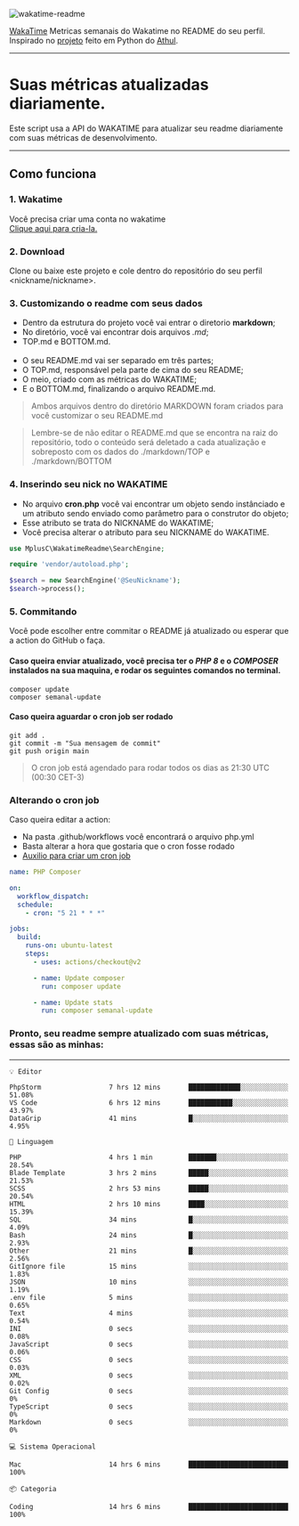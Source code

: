 ![wakatime-readme](https://socialify.git.ci/bymatheus/wakatime-readme/image?description=1&descriptionEditable=M%C3%A9tricas%20semanais%20do%20Wakatime%20no%20seu%20README%20de%20perfil.&font=KoHo&forks=1&language=1&owner=1&pattern=Signal&stargazers=1&theme=Dark)

[WakaTime](https://wakatime.com) Metricas semanais do Wakatime no README do seu perfil. <br>
Inspirado no [projeto](https://github.com/athul/waka-readme) feito em Python do [Athul](https://github.com/athul).
___

# Suas métricas atualizadas diariamente.
Este script usa a API do WAKATIME para atualizar seu readme diariamente com suas métricas de desenvolvimento.

___

## Como funciona

### 1. Wakatime
Você precisa criar uma conta no wakatime <br>
[Clique aqui para cria-la.](https://wakatime.com) 

### 2. Download
Clone ou baixe este projeto e cole dentro do repositório do seu perfil <nickname/nickname>.

### 3. Customizando o readme com seus dados
- Dentro da estrutura do projeto você vai entrar o diretorio **markdown**;  
- No diretório, você vai encontrar dois arquivos *.md*;
- TOP.md e BOTTOM.md.
<br><br>
- O seu README.md vai ser separado em três partes; 
- O TOP.md, responsável pela parte de cima do seu README;
- O meio, criado com as métricas do WAKATIME;
- E o BOTTOM.md, finalizando o arquivo README.md.<br>

> Ambos arquivos dentro do diretório MARKDOWN foram criados para você customizar o seu README.md

> Lembre-se de não editar o README.md que se encontra na raiz do repositório, todo o conteúdo será deletado a cada atualização e sobreposto com os dados do ./markdown/TOP e ./markdown/BOTTOM

### 4. Inserindo seu nick no WAKATIME
- No arquivo **cron.php** você vai encontrar um objeto sendo instânciado e um atributo sendo enviado como parâmetro para o construtor do objeto;
- Esse atributo se trata do NICKNAME do WAKATIME;
- Você precisa alterar o atributo para seu NICKNAME do WAKATIME.

```php
use MplusC\WakatimeReadme\SearchEngine;

require 'vendor/autoload.php';

$search = new SearchEngine('@SeuNickname');
$search->process();
```

### 5. Commitando
Você pode escolher entre commitar o README já atualizado ou esperar que a action do GitHub o faça. <br>

#### Caso queira enviar atualizado, você precisa ter o *PHP 8* e o *COMPOSER* instalados na sua maquina, e rodar os seguintes comandos no terminal.
```composer
composer update
composer semanal-update 
```

#### Caso queira aguardar o cron job ser rodado 
```git 
git add .
git commit -m "Sua mensagem de commit"
git push origin main
```

>O cron job está agendado para rodar todos os dias as 21:30 UTC (00:30 CET-3) 

### Alterando o cron job
Caso queira editar a action:

- Na pasta .github/workflows você encontrará o arquivo php.yml
- Basta alterar a hora que gostaria que o cron fosse rodado
- [Auxilio para criar um cron job](https://crontab.guru)

```yml
name: PHP Composer

on:
  workflow_dispatch:
  schedule:
    - cron: "5 21 * * *"

jobs:
  build:
    runs-on: ubuntu-latest
    steps:
      - uses: actions/checkout@v2

      - name: Update composer
        run: composer update

      - name: Update stats
        run: composer semanal-update
```

### Pronto, seu readme sempre atualizado com suas métricas, essas são as minhas:

___
```text
💡 Editor

PhpStorm                 7 hrs 12 mins       █████████████░░░░░░░░░░░░     51.08%
VS Code                  6 hrs 12 mins       ███████████░░░░░░░░░░░░░░     43.97%
DataGrip                 41 mins             █░░░░░░░░░░░░░░░░░░░░░░░░      4.95%
```
```text
💬 Linguagem

PHP                      4 hrs 1 min         ███████░░░░░░░░░░░░░░░░░░     28.54%
Blade Template           3 hrs 2 mins        █████░░░░░░░░░░░░░░░░░░░░     21.53%
SCSS                     2 hrs 53 mins       █████░░░░░░░░░░░░░░░░░░░░     20.54%
HTML                     2 hrs 10 mins       ████░░░░░░░░░░░░░░░░░░░░░     15.39%
SQL                      34 mins             █░░░░░░░░░░░░░░░░░░░░░░░░      4.09%
Bash                     24 mins             █░░░░░░░░░░░░░░░░░░░░░░░░      2.93%
Other                    21 mins             █░░░░░░░░░░░░░░░░░░░░░░░░      2.56%
GitIgnore file           15 mins             ░░░░░░░░░░░░░░░░░░░░░░░░░      1.83%
JSON                     10 mins             ░░░░░░░░░░░░░░░░░░░░░░░░░      1.19%
.env file                5 mins              ░░░░░░░░░░░░░░░░░░░░░░░░░      0.65%
Text                     4 mins              ░░░░░░░░░░░░░░░░░░░░░░░░░      0.54%
INI                      0 secs              ░░░░░░░░░░░░░░░░░░░░░░░░░      0.08%
JavaScript               0 secs              ░░░░░░░░░░░░░░░░░░░░░░░░░      0.06%
CSS                      0 secs              ░░░░░░░░░░░░░░░░░░░░░░░░░      0.03%
XML                      0 secs              ░░░░░░░░░░░░░░░░░░░░░░░░░      0.02%
Git Config               0 secs              ░░░░░░░░░░░░░░░░░░░░░░░░░         0%
TypeScript               0 secs              ░░░░░░░░░░░░░░░░░░░░░░░░░         0%
Markdown                 0 secs              ░░░░░░░░░░░░░░░░░░░░░░░░░         0%
```
```text
💻 Sistema Operacional

Mac                      14 hrs 6 mins       █████████████████████████       100%
```
```text
📦 Categoria

Coding                   14 hrs 6 mins       █████████████████████████       100%
```
